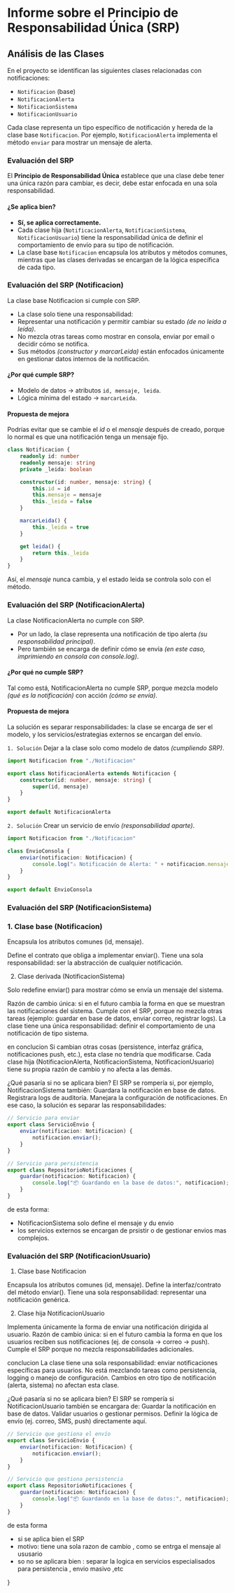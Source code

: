 # Informe sobre el Principio de Responsabilidad Única (SRP)

## Análisis de las Clases

En el proyecto se identifican las siguientes clases relacionadas con notificaciones:
- `Notificacion` (base)
- `NotificacionAlerta`
- `NotificacionSistema`
- `NotificacionUsuario`

Cada clase representa un tipo específico de notificación y hereda de la clase base `Notificacion`. Por ejemplo, `NotificacionAlerta` implementa el método `enviar` para mostrar un mensaje de alerta.


### Evaluación del SRP 
El **Principio de Responsabilidad Única** establece que una clase debe tener una única razón para cambiar, es decir, debe estar enfocada en una sola responsabilidad.

#### ¿Se aplica bien?
- **Sí, se aplica correctamente.**
- Cada clase hija (`NotificacionAlerta`, `NotificacionSistema`, `NotificacionUsuario`) tiene la responsabilidad única de definir el comportamiento de envío para su tipo de notificación.
- La clase base `Notificacion` encapsula los atributos y métodos comunes, mientras que las clases derivadas se encargan de la lógica específica de cada tipo.

### Evaluación del SRP (Notificacion)
La clase base Notificacion si cumple con SRP.
- La clase solo tiene una responsabilidad:
- Representar una notificación y permitir cambiar su estado *(de no leída a leída)*.
- No mezcla otras tareas como mostrar en consola, enviar por email o decidir cómo se notifica.
- Sus métodos *(constructor y marcarLeida)* están enfocados únicamente en gestionar datos internos de la notificación.

#### ¿Por qué cumple SRP?
- Modelo de datos → atributos `id, mensaje, leida`.
- Lógica mínima del estado → `marcarLeida`.

#### Propuesta de mejora
Podrías evitar que se cambie el *id* o el *mensaje* después de creado, porque lo normal es que una notificación tenga un mensaje fijo.

```ts
class Notificacion {
    readonly id: number
    readonly mensaje: string
    private _leida: boolean

    constructor(id: number, mensaje: string) {
        this.id = id
        this.mensaje = mensaje
        this._leida = false
    }

    marcarLeida() {
        this._leida = true
    }

    get leida() {
        return this._leida
    }
}
```
Así, el *mensaje* nunca cambia, y el estado leida se controla solo con el método.


### Evaluación del SRP (NotificacionAlerta)
La clase NotificacionAlerta no cumple con SRP.
- Por un lado, la clase representa una notificación de tipo alerta *(su responsabilidad principal)*.
- Pero también se encarga de definir cómo se envía *(en este caso, imprimiendo en consola con console.log)*.

#### ¿Por qué no cumple SRP?
Tal como está, NotificacionAlerta no cumple SRP, porque mezcla modelo *(qué es la notificación)* con acción *(cómo se envía)*.

#### Propuesta de mejora
La solución es separar responsabilidades: la clase se encarga de ser el modelo, y los servicios/estrategias externos se encargan del envío.

`1. Solución`
Dejar a la clase solo como modelo de datos *(cumpliendo SRP)*.

```ts
import Notificacion from "./Notificacion"

export class NotificacionAlerta extends Notificacion {
    constructor(id: number, mensaje: string) {
        super(id, mensaje)
    }
}

export default NotificacionAlerta
```

`2. Solución`
Crear un servicio de envío *(responsabilidad aparte)*.

```ts
import Notificacion from "./Notificacion"

class EnvioConsola {
    enviar(notificacion: Notificacion) {
        console.log("⚠️ Notificación de Alerta: " + notificacion.mensaje)
    }
}

export default EnvioConsola
```

### Evaluación del SRP (NotificacionSistema)
### 1. Clase base (Notificacion)

Encapsula los atributos comunes (id, mensaje).

Define el contrato que obliga a implementar enviar().
Tiene una sola responsabilidad: ser la abstracción de cualquier notificación.

2. Clase derivada (NotificacionSistema)

Solo redefine enviar() para mostrar cómo se envía un mensaje del sistema.

Razón de cambio única: si en el futuro cambia la forma en que se muestran las notificaciones del sistema.
Cumple con el SRP, porque no mezcla otras tareas (ejemplo: guardar en base de datos, enviar correo, registrar logs).
La clase tiene una única responsabilidad: definir el comportamiento de una notificación de tipo sistema.

 en conclucion 
 Si cambian otras cosas (persistence, interfaz gráfica, notificaciones push, etc.), esta clase no tendría que modificarse.
Cada clase hija (NotificacionAlerta, NotificacionSistema, NotificacionUsuario) tiene su propia razón de cambio y no afecta a las demás.


¿Qué pasaría si no se aplicara bien?
El SRP se rompería si, por ejemplo, NotificacionSistema también:
Guardara la notificación en base de datos.
Registrara logs de auditoría.
Manejara la configuración de notificaciones.
En ese caso, la solución es separar las responsabilidades:

```ts
// Servicio para enviar
export class ServicioEnvio {
    enviar(notificacion: Notificacion) {
        notificacion.enviar();
    }
}

// Servicio para persistencia
export class RepositorioNotificaciones {
    guardar(notificacion: Notificacion) {
        console.log("📦 Guardando en la base de datos:", notificacion);
    }
}
```

de esta forma:
* NotificacionSistema solo define el mensaje y du envio
* los servicios externos se encargan de prsistir o de gestionar envios mas complejos. 


### Evaluación del SRP (NotificacionUsuario)


1. Clase base Notificacion

Encapsula los atributos comunes (id, mensaje).
Define la interfaz/contrato del método enviar().
Tiene una sola responsabilidad: representar una notificación genérica.

2. Clase hija NotificacionUsuario

Implementa únicamente la forma de enviar una notificación dirigida al usuario.
Razón de cambio única: si en el futuro cambia la forma en que los usuarios reciben sus notificaciones (ej. de consola → correo → push).
Cumple el SRP porque no mezcla responsabilidades adicionales.

conclucion
La clase tiene una sola responsabilidad: enviar notificaciones específicas para usuarios.
No está mezclando tareas como persistencia, logging o manejo de configuración.
Cambios en otro tipo de notificación (alerta, sistema) no afectan esta clase.

¿Qué pasaría si no se aplicara bien?
El SRP se rompería si NotificacionUsuario también se encargara de:
Guardar la notificación en base de datos.
Validar usuarios o gestionar permisos.
Definir la lógica de envío (ej. correo, SMS, push) directamente aquí.

```ts
// Servicio que gestiona el envío
export class ServicioEnvio {
    enviar(notificacion: Notificacion) {
        notificacion.enviar();
    }
}

// Servicio que gestiona persistencia
export class RepositorioNotificaciones {
    guardar(notificacion: Notificacion) {
        console.log("📦 Guardando en la base de datos:", notificacion);
    }
}
```
de esta forma 
* si se aplica bien el SRP
* motivo: tiene una sola razon de cambio , como se entrga el mensaje al ususario
* so no se aplicara bien : separar la logica en servicios especialisados para persistencia , envio masivo ,etc
   
  





}
```
